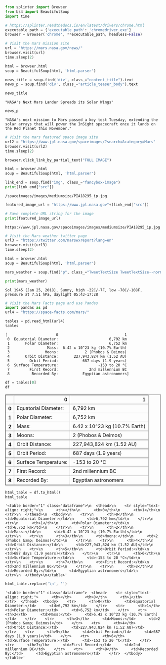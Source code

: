 

```python
from splinter import Browser
from bs4 import BeautifulSoup
import time
```


```python
# https://splinter.readthedocs.io/en/latest/drivers/chrome.html
executable_path = {'executable_path': 'chromedriver.exe'}
browser = Browser('chrome', **executable_path, headless=False)
```


```python
# Visit the mars mission site
url = "https://mars.nasa.gov/news/"
browser.visit(url)
time.sleep(2)
```


```python
html = browser.html
soup = BeautifulSoup(html, 'html.parser')
```


```python
news_title = soup.find('div', class_="content_title").text
news_p = soup.find('div', class_="article_teaser_body").text
```


```python
news_title
```




    "NASA's Next Mars Lander Spreads its Solar Wings"




```python
news_p
```




    "NASA's next mission to Mars passed a key test Tuesday, extending the solar arrays that will power the InSight spacecraft once it lands on the Red Planet this November."




```python
# Visit the mars featured space image site
url2 = "https://www.jpl.nasa.gov/spaceimages/?search=&category=Mars"
browser.visit(url2)
time.sleep(2)
```


```python
browser.click_link_by_partial_text("FULL IMAGE")
```


```python
html = browser.html
soup = BeautifulSoup(html, 'html.parser')
```


```python
link_end = soup.find("img", class_="fancybox-image")
print(link_end["src"])
```

    /spaceimages/images/mediumsize/PIA18295_ip.jpg
    


```python
featured_image_url = "https://www.jpl.nasa.gov"+(link_end["src"])
```


```python
# Save complete URL string for the image
print(featured_image_url)
```

    https://www.jpl.nasa.gov/spaceimages/images/mediumsize/PIA18295_ip.jpg
    


```python
# Visit the Mars weather twitter page
url3 = "https://twitter.com/marswxreport?lang=en"
browser.visit(url3)
time.sleep(2)
```


```python
html = browser.html
soup = BeautifulSoup(html, 'html.parser')
```


```python
mars_weather = soup.find("p", class_="TweetTextSize TweetTextSize--normal js-tweet-text tweet-text").text
```


```python
print(mars_weather)
```

    Sol 1945 (Jan 25, 2018), Sunny, high -22C/-7F, low -78C/-108F, pressure at 7.51 hPa, daylight 05:43-17:28
    


```python
# Visit the Mars Facts page and use Pandas
import pandas as pd
url4 = "https://space-facts.com/mars/"
```


```python
tables = pd.read_html(url4)
tables
```




    [                      0                              1
     0  Equatorial Diameter:                       6,792 km
     1       Polar Diameter:                       6,752 km
     2                 Mass:  6.42 x 10^23 kg (10.7% Earth)
     3                Moons:            2 (Phobos & Deimos)
     4       Orbit Distance:       227,943,824 km (1.52 AU)
     5         Orbit Period:           687 days (1.9 years)
     6  Surface Temperature:                  -153 to 20 °C
     7         First Record:              2nd millennium BC
     8          Recorded By:           Egyptian astronomers]




```python
df = tables[0]
df
```




<div>
<style>
    .dataframe thead tr:only-child th {
        text-align: right;
    }

    .dataframe thead th {
        text-align: left;
    }

    .dataframe tbody tr th {
        vertical-align: top;
    }
</style>
<table border="1" class="dataframe">
  <thead>
    <tr style="text-align: right;">
      <th></th>
      <th>0</th>
      <th>1</th>
    </tr>
  </thead>
  <tbody>
    <tr>
      <th>0</th>
      <td>Equatorial Diameter:</td>
      <td>6,792 km</td>
    </tr>
    <tr>
      <th>1</th>
      <td>Polar Diameter:</td>
      <td>6,752 km</td>
    </tr>
    <tr>
      <th>2</th>
      <td>Mass:</td>
      <td>6.42 x 10^23 kg (10.7% Earth)</td>
    </tr>
    <tr>
      <th>3</th>
      <td>Moons:</td>
      <td>2 (Phobos &amp; Deimos)</td>
    </tr>
    <tr>
      <th>4</th>
      <td>Orbit Distance:</td>
      <td>227,943,824 km (1.52 AU)</td>
    </tr>
    <tr>
      <th>5</th>
      <td>Orbit Period:</td>
      <td>687 days (1.9 years)</td>
    </tr>
    <tr>
      <th>6</th>
      <td>Surface Temperature:</td>
      <td>-153 to 20 °C</td>
    </tr>
    <tr>
      <th>7</th>
      <td>First Record:</td>
      <td>2nd millennium BC</td>
    </tr>
    <tr>
      <th>8</th>
      <td>Recorded By:</td>
      <td>Egyptian astronomers</td>
    </tr>
  </tbody>
</table>
</div>




```python
html_table = df.to_html()
html_table
```




    '<table border="1" class="dataframe">\n  <thead>\n    <tr style="text-align: right;">\n      <th></th>\n      <th>0</th>\n      <th>1</th>\n    </tr>\n  </thead>\n  <tbody>\n    <tr>\n      <th>0</th>\n      <td>Equatorial Diameter:</td>\n      <td>6,792 km</td>\n    </tr>\n    <tr>\n      <th>1</th>\n      <td>Polar Diameter:</td>\n      <td>6,752 km</td>\n    </tr>\n    <tr>\n      <th>2</th>\n      <td>Mass:</td>\n      <td>6.42 x 10^23 kg (10.7% Earth)</td>\n    </tr>\n    <tr>\n      <th>3</th>\n      <td>Moons:</td>\n      <td>2 (Phobos &amp; Deimos)</td>\n    </tr>\n    <tr>\n      <th>4</th>\n      <td>Orbit Distance:</td>\n      <td>227,943,824 km (1.52 AU)</td>\n    </tr>\n    <tr>\n      <th>5</th>\n      <td>Orbit Period:</td>\n      <td>687 days (1.9 years)</td>\n    </tr>\n    <tr>\n      <th>6</th>\n      <td>Surface Temperature:</td>\n      <td>-153 to 20 °C</td>\n    </tr>\n    <tr>\n      <th>7</th>\n      <td>First Record:</td>\n      <td>2nd millennium BC</td>\n    </tr>\n    <tr>\n      <th>8</th>\n      <td>Recorded By:</td>\n      <td>Egyptian astronomers</td>\n    </tr>\n  </tbody>\n</table>'




```python
html_table.replace('\n', '')
```




    '<table border="1" class="dataframe">  <thead>    <tr style="text-align: right;">      <th></th>      <th>0</th>      <th>1</th>    </tr>  </thead>  <tbody>    <tr>      <th>0</th>      <td>Equatorial Diameter:</td>      <td>6,792 km</td>    </tr>    <tr>      <th>1</th>      <td>Polar Diameter:</td>      <td>6,752 km</td>    </tr>    <tr>      <th>2</th>      <td>Mass:</td>      <td>6.42 x 10^23 kg (10.7% Earth)</td>    </tr>    <tr>      <th>3</th>      <td>Moons:</td>      <td>2 (Phobos &amp; Deimos)</td>    </tr>    <tr>      <th>4</th>      <td>Orbit Distance:</td>      <td>227,943,824 km (1.52 AU)</td>    </tr>    <tr>      <th>5</th>      <td>Orbit Period:</td>      <td>687 days (1.9 years)</td>    </tr>    <tr>      <th>6</th>      <td>Surface Temperature:</td>      <td>-153 to 20 °C</td>    </tr>    <tr>      <th>7</th>      <td>First Record:</td>      <td>2nd millennium BC</td>    </tr>    <tr>      <th>8</th>      <td>Recorded By:</td>      <td>Egyptian astronomers</td>    </tr>  </tbody></table>'



